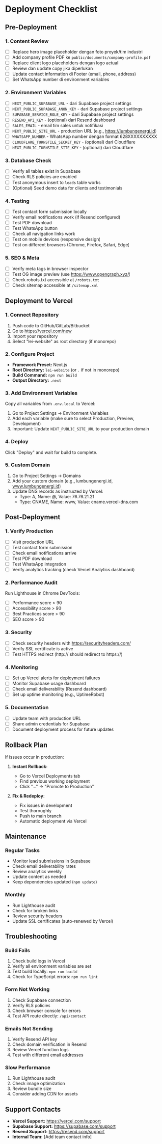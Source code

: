 # Deployment Checklist

## Pre-Deployment

### 1. Content Review
- [ ] Replace hero image placeholder dengan foto proyek/tim industri
- [ ] Add company profile PDF ke `public/documents/company-profile.pdf`
- [ ] Replace client logo placeholders dengan logo actual
- [ ] Review dan update copy jika diperlukan
- [ ] Update contact information di Footer (email, phone, address)
- [ ] Set WhatsApp number di environment variables

### 2. Environment Variables
- [ ] `NEXT_PUBLIC_SUPABASE_URL` - dari Supabase project settings
- [ ] `NEXT_PUBLIC_SUPABASE_ANON_KEY` - dari Supabase project settings
- [ ] `SUPABASE_SERVICE_ROLE_KEY` - dari Supabase project settings
- [ ] `RESEND_API_KEY` - (optional) dari Resend dashboard
- [ ] `SALES_EMAIL` - email tim sales untuk notifikasi
- [ ] `NEXT_PUBLIC_SITE_URL` - production URL (e.g., https://lumbungenergi.id)
- [ ] `WHATSAPP_NUMBER` - WhatsApp number dengan format 628XXXXXXXXXX
- [ ] `CLOUDFLARE_TURNSTILE_SECRET_KEY` - (optional) dari Cloudflare
- [ ] `NEXT_PUBLIC_TURNSTILE_SITE_KEY` - (optional) dari Cloudflare

### 3. Database Check
- [ ] Verify all tables exist in Supabase
- [ ] Check RLS policies are enabled
- [ ] Test anonymous insert to `leads` table works
- [ ] (Optional) Seed demo data for clients and testimonials

### 4. Testing
- [ ] Test contact form submission locally
- [ ] Verify email notifications work (if Resend configured)
- [ ] Test PDF download
- [ ] Test WhatsApp button
- [ ] Check all navigation links work
- [ ] Test on mobile devices (responsive design)
- [ ] Test on different browsers (Chrome, Firefox, Safari, Edge)

### 5. SEO & Meta
- [ ] Verify meta tags in browser inspector
- [ ] Test OG image preview (use https://www.opengraph.xyz/)
- [ ] Check robots.txt accessible at `/robots.txt`
- [ ] Check sitemap accessible at `/sitemap.xml`

## Deployment to Vercel

### 1. Connect Repository
1. Push code to GitHub/GitLab/Bitbucket
2. Go to https://vercel.com/new
3. Import your repository
4. Select "lei-website" as root directory (if monorepo)

### 2. Configure Project
- **Framework Preset:** Next.js
- **Root Directory:** `lei-website` (or `.` if not in monorepo)
- **Build Command:** `npm run build`
- **Output Directory:** `.next`

### 3. Add Environment Variables
Copy all variables from `.env.local` to Vercel:
1. Go to Project Settings → Environment Variables
2. Add each variable (make sure to select Production, Preview, Development)
3. Important: Update `NEXT_PUBLIC_SITE_URL` to your production domain

### 4. Deploy
Click "Deploy" and wait for build to complete.

### 5. Custom Domain
1. Go to Project Settings → Domains
2. Add your custom domain (e.g., lumbungenergi.id, www.lumbungenergi.id)
3. Update DNS records as instructed by Vercel:
   - Type: A, Name: @, Value: 76.76.21.21
   - Type: CNAME, Name: www, Value: cname.vercel-dns.com

## Post-Deployment

### 1. Verify Production
- [ ] Visit production URL
- [ ] Test contact form submission
- [ ] Check email notifications arrive
- [ ] Test PDF download
- [ ] Test WhatsApp integration
- [ ] Verify analytics tracking (check Vercel Analytics dashboard)

### 2. Performance Audit
Run Lighthouse in Chrome DevTools:
- [ ] Performance score > 90
- [ ] Accessibility score > 90
- [ ] Best Practices score > 90
- [ ] SEO score > 90

### 3. Security
- [ ] Check security headers with https://securityheaders.com/
- [ ] Verify SSL certificate is active
- [ ] Test HTTPS redirect (http:// should redirect to https://)

### 4. Monitoring
- [ ] Set up Vercel alerts for deployment failures
- [ ] Monitor Supabase usage dashboard
- [ ] Check email deliverability (Resend dashboard)
- [ ] Set up uptime monitoring (e.g., UptimeRobot)

### 5. Documentation
- [ ] Update team with production URL
- [ ] Share admin credentials for Supabase
- [ ] Document deployment process for future updates

## Rollback Plan

If issues occur in production:

1. **Instant Rollback:**
   - Go to Vercel Deployments tab
   - Find previous working deployment
   - Click "..." → "Promote to Production"

2. **Fix & Redeploy:**
   - Fix issues in development
   - Test thoroughly
   - Push to main branch
   - Automatic deployment via Vercel

## Maintenance

### Regular Tasks
- Monitor lead submissions in Supabase
- Check email deliverability rates
- Review analytics weekly
- Update content as needed
- Keep dependencies updated (`npm update`)

### Monthly
- Run Lighthouse audit
- Check for broken links
- Review security headers
- Update SSL certificates (auto-renewed by Vercel)

## Troubleshooting

### Build Fails
1. Check build logs in Vercel
2. Verify all environment variables are set
3. Test build locally: `npm run build`
4. Check for TypeScript errors: `npm run lint`

### Form Not Working
1. Check Supabase connection
2. Verify RLS policies
3. Check browser console for errors
4. Test API route directly: `/api/contact`

### Emails Not Sending
1. Verify Resend API key
2. Check domain verification in Resend
3. Review Vercel function logs
4. Test with different email addresses

### Slow Performance
1. Run Lighthouse audit
2. Check image optimization
3. Review bundle size
4. Consider adding CDN for assets

## Support Contacts

- **Vercel Support:** https://vercel.com/support
- **Supabase Support:** https://supabase.com/support
- **Resend Support:** https://resend.com/support
- **Internal Team:** [Add team contact info]
